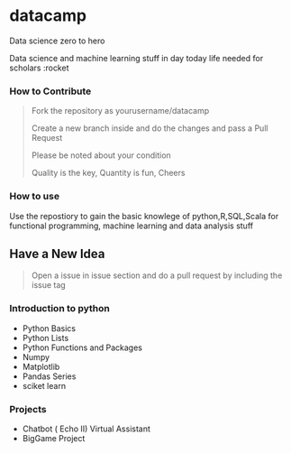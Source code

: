 # datacamp

Data science zero to hero 

Data science and machine learning stuff in day today life needed for scholars :rocket

### How to Contribute

> Fork the repository as yourusername/datacamp
>
> Create a new branch inside and do the changes and pass a Pull Request
>
> Please be noted about your condition
>
> Quality is the key, Quantity is fun, Cheers
>

### How to use

Use the repostiory to gain the basic knowlege of python,R,SQL,Scala for functional programming, machine learning and data analysis
stuff

## Have a New Idea

> Open a issue in issue section and do a pull request by including the issue tag 

### Introduction to python

 * Python Basics
 * Python Lists
 * Python Functions and Packages
 * Numpy
 * Matplotlib
 * Pandas Series
 * sciket learn
 
 
### Projects

  * Chatbot ( Echo II) Virtual Assistant
  * BigGame Project
